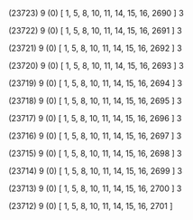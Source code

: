 (23723) 9 (0) [ 1, 5, 8, 10, 11, 14, 15, 16, 2690 ] 3 


(23722) 9 (0) [ 1, 5, 8, 10, 11, 14, 15, 16, 2691 ] 3 


(23721) 9 (0) [ 1, 5, 8, 10, 11, 14, 15, 16, 2692 ] 3 


(23720) 9 (0) [ 1, 5, 8, 10, 11, 14, 15, 16, 2693 ] 3 


(23719) 9 (0) [ 1, 5, 8, 10, 11, 14, 15, 16, 2694 ] 3 


(23718) 9 (0) [ 1, 5, 8, 10, 11, 14, 15, 16, 2695 ] 3 


(23717) 9 (0) [ 1, 5, 8, 10, 11, 14, 15, 16, 2696 ] 3 


(23716) 9 (0) [ 1, 5, 8, 10, 11, 14, 15, 16, 2697 ] 3 


(23715) 9 (0) [ 1, 5, 8, 10, 11, 14, 15, 16, 2698 ] 3 


(23714) 9 (0) [ 1, 5, 8, 10, 11, 14, 15, 16, 2699 ] 3 


(23713) 9 (0) [ 1, 5, 8, 10, 11, 14, 15, 16, 2700 ] 3 


(23712) 9 (0) [ 1, 5, 8, 10, 11, 14, 15, 16, 2701 ]  

